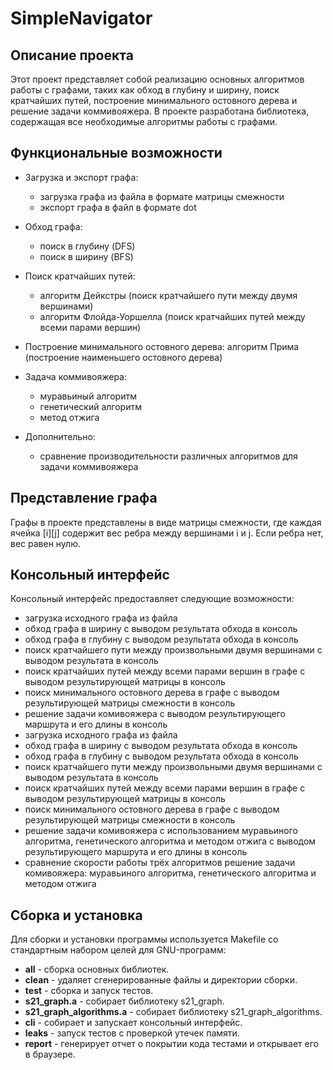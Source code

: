 # SimpleNavigator


## Описание проекта
Этот проект представляет собой реализацию основных алгоритмов работы с графами, таких как обход в глубину и ширину, поиск кратчайших путей, построение минимального остовного дерева и решение задачи коммивояжера. В проекте разработана библиотека, содержащая все необходимые алгоритмы работы с графами.


## Функциональные возможности
- Загрузка и экспорт графа:
    - загрузка графа из файла в формате матрицы смежности
    - экспорт графа в файл в формате dot

- Обход графа:
    - поиск в глубину (DFS)
    - поиск в ширину (BFS)

- Поиск кратчайших путей:
    - алгоритм Дейкстры (поиск кратчайшего пути между двумя вершинами)
    - алгоритм Флойда-Уоршелла (поиск кратчайших путей между всеми парами вершин)

- Построение минимального остовного дерева:
    алгоритм Прима (построение наименьшего остовного дерева)
    
- Задача коммивояжера:
    - муравьиный алгоритм
    - генетический алгоритм
    - метод отжига

- Дополнительно:
    - сравнение производительности различных алгоритмов для задачи коммивояжера


## Представление графа
Графы в проекте представлены в виде матрицы смежности, где каждая ячейка [i][j] содержит вес ребра между вершинами i и j. Если ребра нет, вес равен нулю.


## Консольный интерфейс
Консольный интерфейс предоставляет следующие возможности:
- загрузка исходного графа из файла
- обход графа в ширину с выводом результата обхода в консоль
- обход графа в глубину с выводом результата обхода в консоль
- поиск кратчайшего пути между произвольными двумя вершинами с выводом результата в консоль
- поиск кратчайших путей между всеми парами вершин в графе с выводом результирующей матрицы в консоль
- поиск минимального остовного дерева в графе с выводом результирующей матрицы смежности в консоль
- решение задачи комивояжера с выводом результирующего маршрута и его длины в консоль
- загрузка исходного графа из файла
- обход графа в ширину с выводом результата обхода в консоль
- обход графа в глубину с выводом результата обхода в консоль
- поиск кратчайшего пути между произвольными двумя вершинами с выводом результата в консоль
- поиск кратчайших путей между всеми парами вершин в графе с выводом результирующей матрицы в консоль
- поиск минимального остовного дерева в графе с выводом результирующей матрицы смежности в консоль
- решение задачи комивояжера с использованием муравьиного алгоритма, генетического алгоритма и методом отжига с выводом результирующего маршрута и его длины в консоль
- сравнение скорости работы трёх алгоритмов решение задачи комивояжера: муравьиного алгоритма, генетического алгоритма и методом отжига


## Сборка и установка

Для сборки и установки программы используется Makefile со стандартным набором целей для GNU-программ:
  - **all** - сборка основных библиотек.
  - **clean** - удаляет сгенерированные файлы и директории сборки.
  - **test** - сборка и запуск тестов.
  - **s21_graph.a** - собирает библиотеку s21_graph.
  - **s21_graph_algorithms.a** - собирает библиотеку s21_graph_algorithms.
  - **cli** - cобирает и запускает консольный интерфейс.
  - **leaks** - запуск тестов с проверкой утечек памяти.
  - **report** - генерирует отчет о покрытии кода тестами и открывает его в браузере.
